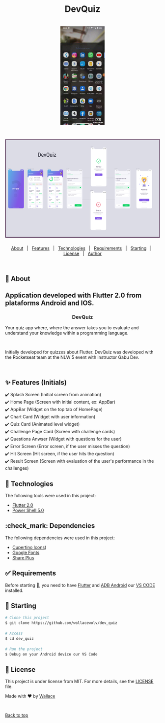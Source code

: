 <h1 align="center">DevQuiz</h1>

<h1 align="center"> 
  <img height="320" src="./assets/images/devQuiz.gif" alt="DevQuiz Gif" />
</h1> 
<h1 align="center"> 
  <img height="320" src="./assets/images/devQuiz.png" alt="DevQuiz Imagem" />
</h1> 

<p align="center">
  <a href="#dart-about">About</a> &#xa0; | &#xa0; 
  <a href="#sparkles-features">Features</a> &#xa0; | &#xa0;
  <a href="#rocket-technologies">Technologies</a> &#xa0; | &#xa0;
  <a href="#white_check_mark-requirements">Requirements</a> &#xa0; | &#xa0;
  <a href="#checkered_flag-starting">Starting</a> &#xa0; | &#xa0;
  <a href="#memo-license">License</a> &#xa0; | &#xa0;
  <a href="https://github.com/wallacewolv" target="_blank">Author</a>
</p>

<br>

## :dart: About ##

<h2>Application developed with Flutter 2.0 from plataforms Android and IOS.</h2>

<h3 align="center">DevQuiz</h3>

<p>Your quiz app where, where the answer takes you to evaluate and understand your knowledge within a programming language.</p>
<br>
<p>Initially developed for quizzes about Flutter. DevQuiz was developed with the Rocketseat team at the NLW 5 event with instructor Gabu Dev.</p>
<br>

## :sparkles: Features (Initials) ##

:heavy_check_mark: Splash Screen (Initial screen from animation)\
:heavy_check_mark: Home Page (Screen with initial content, ex: AppBar)\
:heavy_check_mark: AppBar (Widget on the top tab of HomePage)\
:heavy_check_mark: Chart Card (Widget with user information)\
:heavy_check_mark: Quiz Card (Animated level widget)\
:heavy_check_mark: Challenge Page Card (Screen with challenge cards)\
:heavy_check_mark: Questions Anwser (Widget with questions for the user)\
:heavy_check_mark: Error Screen (Error screen, if the user misses the question)\
:heavy_check_mark: Hit Screen (Hit screen, if the user hits the question)\
:heavy_check_mark: Result Screen (Screen with evaluation of the user's performance in the challenges)

## :rocket: Technologies ##

The following tools were used in this project:

- [Flutter 2.0](https://events.flutter.dev/)
- [Power Shell 5.0](https://docs.microsoft.com/pt-br/skypeforbusiness/set-up-your-computer-for-windows-powershell/download-and-install-windows-powershell-5-1)

## :check_mark: Dependencies ##

The following dependencies were used in this project:
- [Cupertino Icons](https://pub.dev/packages/cupertino_icons))
- [Google Fonts](https://pub.dev/packages/google_fonts)
- [Share Plus](https://pub.dev/packages/share)

## :white_check_mark: Requirements ##

Before starting :checkered_flag:, you need to have [Flutter](https://flutter.dev/)  and [ADB Android](https://developer.android.com/studio/command-line/adb?hl=pt-br) our [VS CODE](https://code.visualstudio.com/) installed.

## :checkered_flag: Starting ##

```bash
# Clone this project
$ git clone https://github.com/wallacewolv/dev_quiz

# Access
$ cd dev_quiz

# Run the project
$ Debug on your Android device our VS Code

```

## :memo: License ##

This project is under license from MIT. For more details, see the [LICENSE](LICENSE) file.


Made with :heart: by <a href="https://github.com/wallacewolv" target="_blank"> Wallace</a>

&#xa0;

<a href="#top">Back to top</a>
